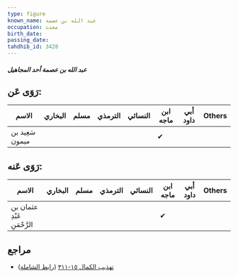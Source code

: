 ```yaml
---
type: figure
known_name: عبد الله بن عصمة
occupation: محدث
birth_date:
passing_date:
tahdhib_id: 3428
---
```

##### عبد الله بن عصمة أحد المجاهيل

## رَوَى عَن:
| الاسم           | البخاري | مسلم | الترمذي | النسائي | ابن ماجه | أبي داود | Others |
| --------------- | ------- | ---- | ------- | ------- | -------- | -------- | ------ |
| سَعِيد بن ميمون |         |      |         |         | ✔        |          |        |
## رَوَى عَنه:
| الاسم                       | البخاري | مسلم | الترمذي | النسائي | ابن ماجه | أبي داود | Others |
| --------------------------- | ------- | ---- | ------- | ------- | -------- | -------- | ------ |
| عثمان بن عَبْدِ الرَّحْمَنِ |         |      |         |         | ✔        |          |        |
## مراجع
- [تهذيب الكمال ١٥-٣١١](obsidian://open?vault=Tahdhib-al-Kamal&file=Figures/٣٤٢٨-عبد%20الله%20بن%20عصمة%20أحد%20المجاهيل) ([رابط الشاملة](https://shamela.ws/book/3722/7795))